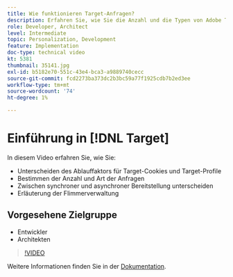 ```yaml
---
title: Wie funktionieren Target-Anfragen?
description: Erfahren Sie, wie Sie die Anzahl und die Typen von Adobe Target-Anfragen bestimmen, zwischen synchroner und asynchroner Bereitstellung unterscheiden und die Flimmerverwaltung erläutern.
role: Developer, Architect
level: Intermediate
topic: Personalization, Development
feature: Implementation
doc-type: technical video
kt: 5381
thumbnail: 35141.jpg
exl-id: b5182e70-551c-43e4-bca3-a9889740cecc
source-git-commit: fcd2273ba373dc2b3bc59a77f1925cdb7b2ed3ee
workflow-type: tm+mt
source-wordcount: '74'
ht-degree: 1%

---
```


# Einführung in [!DNL Target]

In diesem Video erfahren Sie, wie Sie:

* Unterscheiden des Ablauffaktors für Target-Cookies und Target-Profile
* Bestimmen der Anzahl und Art der Anfragen
* Zwischen synchroner und asynchroner Bereitstellung unterscheiden
* Erläuterung der Flimmerverwaltung

## Vorgesehene Zielgruppe

* Entwickler
* Architekten

>[!VIDEO](https://video.tv.adobe.com/v/35141/?quality=12)

Weitere Informationen finden Sie in der [Dokumentation](https://experienceleague.adobe.com/docs/target/using/implement-target/implementing-target.html?lang=de).
